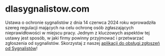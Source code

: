 # dlasygnalistow.com
Ustawa o ochronie sygnalistów z dnia 14 czerwca 2024 roku wprowadziła szereg regulacji mających na celu ochronę osób zgłaszających nieprawidłowości w miejscu pracy.
Jednym z kluczowych aspektów tej ustawy jest sposób, w jaki firmy powinny przyjmować i przetwarzać zgłoszenia od sygnalistów.
Skorzystaj z naszej [aplikacji do obsługi zgłoszeń od Sygnalistów](https://dlasygnalistow.com)!
